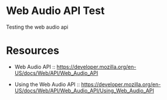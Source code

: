 # Web Audio API Test
Testing the web audio api

# Resources
- Web Audio API :: https://developer.mozilla.org/en-US/docs/Web/API/Web_Audio_API

- Using the Web Audio API :: https://developer.mozilla.org/en-US/docs/Web/API/Web_Audio_API/Using_Web_Audio_API
